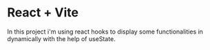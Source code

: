 # React + Vite
In this project i'm using react hooks to display some functionalities in dynamically with the help of useState. 


